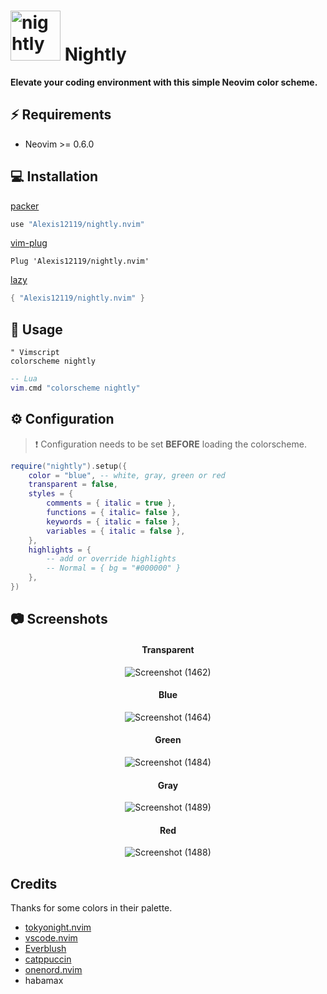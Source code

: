 # <img src="https://user-images.githubusercontent.com/74944536/214324244-9fc431df-73b3-4472-b90b-8c14a5cd17a5.png" alt="nightly" width="80"/> Nightly

**Elevate your coding environment with this simple Neovim color scheme.**

## ⚡️ Requirements

- Neovim >= 0.6.0

## 💻 Installation

[packer](https://github.com/wbthomason/packer.nvim)

```lua
use "Alexis12119/nightly.nvim"
```

[vim-plug](https://github.com/junegunn/vim-plug)

```vim
Plug 'Alexis12119/nightly.nvim'
```

[lazy](https://github.com/folke/lazy.nvim)

```lua
{ "Alexis12119/nightly.nvim" }
```

## 🚀 Usage

```vim
" Vimscript
colorscheme nightly
```

```lua
-- Lua
vim.cmd "colorscheme nightly"
```

## ⚙️ Configuration

> ❗️ Configuration needs to be set **BEFORE** loading the colorscheme.

```lua
require("nightly").setup({
    color = "blue", -- white, gray, green or red
    transparent = false,
    styles = {
        comments = { italic = true },
        functions = { italic= false },
        keywords = { italic = false },
        variables = { italic = false },
    },
    highlights = {
        -- add or override highlights
        -- Normal = { bg = "#000000" }
    },
})
```

## 📷 Screenshots

<div align="center">

#### Transparent

![Screenshot (1462)](https://user-images.githubusercontent.com/74944536/216761754-ee485ded-53ff-472b-b9fb-0e782c34a523.png)

#### Blue

![Screenshot (1464)](https://user-images.githubusercontent.com/74944536/216761731-945f1493-2728-4dc4-a065-68ae17f3beb3.png)

#### Green

![Screenshot (1484)](https://user-images.githubusercontent.com/74944536/216761734-73593990-2643-4d2a-a19f-84eec16b135a.png)

#### Gray

![Screenshot (1489)](https://user-images.githubusercontent.com/74944536/216777947-9dcc21df-1aa9-4861-9b91-765678187dc0.png)

#### Red

![Screenshot (1488)](https://user-images.githubusercontent.com/74944536/216777956-979ad236-0588-4ae7-b96f-06bd3c11fa66.png)

</div>

## Credits

Thanks for some colors in their palette.

- [tokyonight.nvim](https://github.com/folke/tokyonight.nvim)
- [vscode.nvim](https://github.com/Mofiqul/vscode.nvim)
- [Everblush](https://github.com/Everblush/nvim)
- [catppuccin](https://github.com/catppuccin/nvim)
- [onenord.nvim](https://github.com/rmehri01/onenord.nvim)
- habamax

